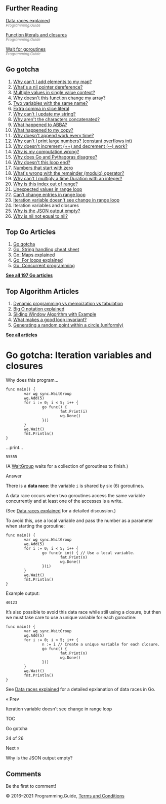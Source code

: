<span class="underline"></span>

<span class="underline"></span>

Further Reading
---------------

[Data races explained](data-races-explained.html)  
<span style="color: grey; font-style: italic; font-size: smaller">Programming.Guide</span>

[Function literals and closures](anonymous-function-literal-lambda-closure.html)  
<span style="color: grey; font-style: italic; font-size: smaller">Programming.Guide</span>

[Wait for goroutines](wait-for-goroutines-waitgroup.html)  
<span style="color: grey; font-style: italic; font-size: smaller">Programming.Guide</span>

Go gotcha
---------

1.  [Why can't I add elements to my map?](gotcha-assignment-entry-nil-map.html)
2.  [What's a nil pointer dereference?](gotcha-nil-pointer-dereference.html)
3.  [Multiple values in single value context?](gotcha-multiple-value-sinlge-value-context.html)
4.  [Why doesn't this function change my array?](gotcha-function-doesnt-change-array.html)
5.  [Two variables with the same name?](gotcha-shadowing-variables.html)
6.  [Extra comma in slice literal](gotcha-missing-comma-slice-array-map-literal.html)
7.  [Why can't I update my string?](gotcha-strings-are-immutable.html)
8.  [Why aren't the characters concatenated?](gotcha-concatenate-rune-string.html)
9.  [What happened to ABBA?](gotcha-trim-string.html)
10. [What happened to my copy?](gotcha-copy-missing.html)
11. [Why doesn't append work every time?](gotcha-append.html)
12. [Why can't I print large numbers? (constant overflows int)](gotcha-constant-overflows-int.html)
13. [Why doesn't increment (++) and decrement (--) work?](gotcha-increment-decrement-statement.html)
14. [Why is my computation wrong?](gotcha-operator-precedence.html)
15. [Why does Go and Pythagoras disagree?](gotcha-bitwise-operators.html)
16. [Why doesn't this loop end?](gotcha-integer-overflow-wrap-around.html)
17. [Numbers that start with zero](gotcha-octal-decimal-hexadecimal-literal.html)
18. [What's wrong with the remainder (modulo) operator?](gotcha-remainder-modulo-operator.html)
19. [Why can't I multiply a time.Duration with an integer?](gotcha-multiply-duration-integer.html)
20. [Why is this index out of range?](gotcha-index-out-of-range.html)
21. [Unexpected values in range loop](gotcha-unexpected-values-range.html)
22. [Can't change entries in range loop](gotcha-change-value-range.html)
23. [Iteration variable doesn't see change in range loop](gotcha-range-copy-array.html)
24. Iteration variables and closures
25. [Why is the JSON output empty?](gotcha-json-marshal-empty.html)
26. [Why is nil not equal to nil?](gotcha-why-nil-error-not-equal-nil.html)

<span class="underline"></span>

Top Go Articles
---------------

1.  [Go gotcha](go-gotcha.html)
2.  [Go: String handling cheat sheet](string-functions-reference-cheat-sheet.html)
3.  [Go: Maps explained](maps-explained.html)
4.  [Go: For loops explained](for-loop.html)
5.  [Go: Concurrent programming](go-concurrency-tutorial.html)

[**See all 197 Go articles**](index.html)

Top Algorithm Articles
----------------------

1.  [Dynamic programming vs memoization vs tabulation](../dynamic-programming-vs-memoization-vs-tabulation.html)
2.  [Big O notation explained](../big-o-notation-explained.html)
3.  [Sliding Window Algorithm with Example](../sliding-window-example.html)
4.  [What makes a good loop invariant?](../what-makes-a-good-loop-invariant.html)
5.  [Generating a random point within a circle (uniformly)](../random-point-within-circle.html)

[**See all articles**](../index.html)

Go gotcha: Iteration variables and closures
===========================================

Why does this program…

    func main() {
            var wg sync.WaitGroup
            wg.Add(5)
            for i := 0; i < 5; i++ {
                    go func() {
                            fmt.Print(i)
                            wg.Done()
                    }()
            }
            wg.Wait()
            fmt.Println()
    }

…print…

    55555

(A [WaitGroup](wait-for-goroutines-waitgroup.html) waits for a collection of goroutines to finish.)

Answer

There is a **data race**: the variable `i` is shared by six (6) goroutines.

A data race occurs when two goroutines access the same variable concurrently and at least one of the accesses is a write.

(See [Data races explained](data-races-explained.html) for a detailed discussion.)

To avoid this, use a local variable and pass the number as a parameter when starting the goroutine:

    func main() {
            var wg sync.WaitGroup
            wg.Add(5)
            for i := 0; i < 5; i++ {
                    go func(n int) { // Use a local variable.
                            fmt.Print(n)
                            wg.Done()
                    }(i)
            }
            wg.Wait()
            fmt.Println()
    }

Example output:

    40123

It’s also possible to avoid this data race while still using a closure, but then we must take care to use a unique variable for each goroutine:

    func main() {
            var wg sync.WaitGroup
            wg.Add(5)
            for i := 0; i < 5; i++ {
                    n := i // Create a unique variable for each closure.
                    go func() {
                            fmt.Print(n)
                            wg.Done()
                    }()
            }
            wg.Wait()
            fmt.Println()
    }

See [Data races explained](data-races-explained.html) for a detailed epxlanation of data races in Go.

<a href="gotcha-range-copy-array.html" class="prev"></a>

« Prev

Iteration variable doesn't see change in range loop

[](go-gotcha.html#toc)

TOC

Go gotcha

24 of 26

<a href="gotcha-json-marshal-empty.html" class="next"></a>

Next »

Why is the JSON output empty?

Comments
--------

Be the first to comment!

© 2016–2021 Programming.Guide, [Terms and Conditions](../terms-and-conditions.html)

